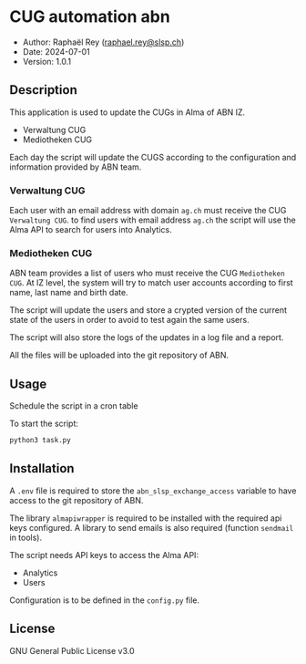 # CUG automation abn
* Author: Raphaël Rey (raphael.rey@slsp.ch)
* Date: 2024-07-01
* Version: 1.0.1

## Description
This application is used to update the CUGs in Alma of ABN IZ.
* Verwaltung CUG
* Mediotheken CUG

Each day the script will update the CUGS according to
the configuration and information provided by ABN team.

### Verwaltung CUG
Each user with an email address with domain `ag.ch` must receive the CUG `Verwaltung CUG`.
to find users with email address `ag.ch` the script will use the Alma API to search for
users into Analytics.

### Mediotheken CUG
ABN team provides a list of users who must receive the CUG `Mediotheken CUG`. At IZ level,
the system will try to match user accounts according to first name, last name and birth date.

The script will update the users and store a crypted version of the current state of the users
in order to avoid to test again the same users.

The script will also store the logs of the updates in a log file and a report.

All the files will be uploaded into the git repository of ABN.

## Usage
Schedule the script in a cron table

To start the script:
```bash
python3 task.py
```

## Installation
A `.env` file is required to store the `abn_slsp_exchange_access` variable to have access to the git
repository of ABN.

The library `almapiwrapper` is required to be installed with the required api keys configured.
A library to send emails is also required (function `sendmail` in tools).

The script needs API keys to access the Alma API:
* Analytics
* Users

Configuration is to be defined in the `config.py` file.

## License
GNU General Public License v3.0
